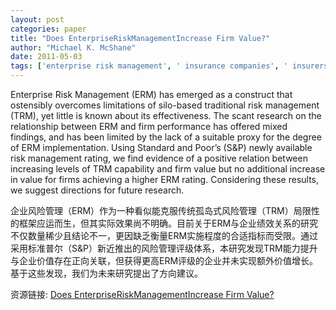 ```yaml
---
layout: post
categories: paper
title: "Does EnterpriseRiskManagementIncrease Firm Value?"
author: "Michael K. McShane"
date: 2011-05-03
tags: ['enterprise risk management', ' insurance companies', ' insurers']
---
```


Enterprise Risk Management (ERM) has emerged as a construct that ostensibly overcomes limitations of silo-based traditional risk management (TRM), yet little is known about its effectiveness.  The scant research on the relationship between ERM and firm performance has offered mixed findings, and has been limited by the lack of a suitable proxy for the degree of ERM implementation. Using Standard and Poor’s (S&P) newly available risk management rating, we find evidence of a positive relation between increasing levels of TRM capability and firm value but no additional increase in value for firms achieving a higher ERM rating. Considering these results, we suggest directions for future research.

企业风险管理（ERM）作为一种看似能克服传统孤岛式风险管理（TRM）局限性的框架应运而生，但其实际效果尚不明确。目前关于ERM与企业绩效关系的研究不仅数量稀少且结论不一，更因缺乏衡量ERM实施程度的合适指标而受限。通过采用标准普尔（S&P）新近推出的风险管理评级体系，本研究发现TRM能力提升与企业价值存在正向关联，但获得更高ERM评级的企业并未实现额外价值增长。基于这些发现，我们为未来研究提出了方向建议。

资源链接: [Does EnterpriseRiskManagementIncrease Firm Value?](https://papers.ssrn.com/sol3/papers.cfm?abstract_id=1829027)
